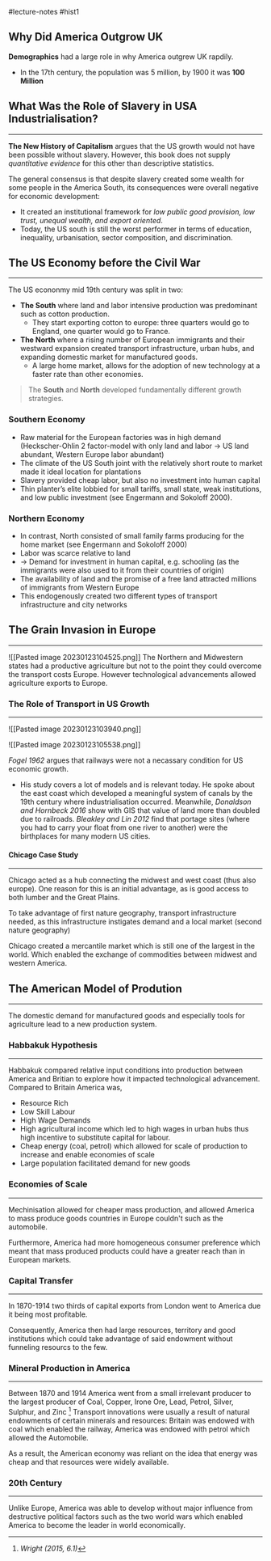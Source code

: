 #lecture-notes #hist1

## Why Did America Outgrow UK
**Demographics** had a large role in why America outgrew UK rapdily.

- In the 17th century, the population was 5 million, by 1900 it was **100 Million**

## What Was the Role of Slavery in USA Industrialisation?
---

**The New History of Capitalism** argues that the US growth would not have been possible without slavery. However, this book does not supply *quantitative evidence* for this other than descriptive statistics.

The general consensus is that despite slavery created some wealth for some people in the America South, its consequences were overall negative for economic development:

- It created an institutional framework for *low public good provision, low trust, unequal wealth, and export oriented*.
- Today, the US south is still the worst performer in terms of education, inequality, urbanisation, sector composition, and discrimination.

## The US Economy before the Civil War
---

The US econonmy mid 19th century was split in two:

- **The South** where land and labor intensive production was predominant such as cotton production.
	- They start exporting cotton to europe: three quarters would go to England, one quarter would go to France.
- **The North** where a rising number of European immigrants and their westward expansion created transport infrastructure, urban hubs, and expanding domestic market for manufactured goods.
	- A large home market, allows for the adoption of new technology at a faster rate than other economies.

> The **South** and **North** developed fundamentally different growth strategies.

### Southern Economy
- Raw material for the European factories was in high demand
(Heckscher-Ohlin 2 factor-model with only land and labor → US land
abundant, Western Europe labor abundant)
- The climate of the US South joint with the relatively short route to market
made it ideal location for plantations
- Slavery provided cheap labor, but also no investment into human capital
- Thin planter’s elite lobbied for small tariffs, small state, weak institutions,
and low public investment (see Engermann and Sokoloff 2000).

### Northern Economy
- In contrast, North consisted of small family farms producing for the home
market (see Engermann and Sokoloff 2000)
- Labor was scarce relative to land
- → Demand for investment in human capital, e.g. schooling (as the immigrants
were also used to it from their countries of origin)
- The availability of land and the promise of a free land attracted millions of
immigrants from Western Europe
- This endogenously created two different types of transport infrastructure and
city networks

## The Grain Invasion in Europe
---

![[Pasted image 20230123104525.png]]
The Northern and Midwestern states had a productive agriculture but not to the point they could overcome the transport costs Europe. However technological advancements allowed agriculture exports to Europe. 

### The Role of Transport in US Growth
---

![[Pasted image 20230123103940.png]]

![[Pasted image 20230123105538.png]]

*Fogel 1962* argues that railways were not a necassary condition for US economic growth.

- His study covers a lot of models and is relevant today. He spoke about the east coast which developed a meaningful system of canals by the 19th century where industrialisation occurred.
Meanwhile, *Donaldson and Hornbeck 2016* show with GIS that value of land more than doubled due to railroads.
*Bleakley and Lin 2012* find that portage sites (where you had to carry your float from one river to another) were the birthplaces for many modern US cities.

#### Chicago Case Study
---
Chicago acted as a hub connecting the midwest and west coast (thus also europe). One reason for this is an initial advantage, as is good access to both lumber and the Great Plains.

To take advantage of first nature geography, transport infrastructure needed, as this infrastructure instigates demand and a local market (second nature geography)

Chicago created a mercantile market which is still one of the largest in the world. Which enabled the exchange of commodities between midwest and western America.

## The American Model of Prodution
---
The domestic demand for manufactured goods and especially tools for agriculture lead to a new production system. 

### Habbakuk Hypothesis
---
Habbakuk compared relative input conditions into production between America and Britian to explore how it impacted technological advancement. Compared to Britain America was, 
 - Resource Rich    
 - Low Skill Labour 
 - High Wage Demands
 - High agricultural income which led to high wages in urban hubs thus high incentive to substitute capital for labour.
 - Cheap energy (coal, petrol) which allowed for scale of production to increase and enable economies of scale
 - Large population facilitated demand for new goods

### Economies of Scale
---
Mechinisation allowed for cheaper mass production, and allowed America to mass produce goods countries in Europe couldn't such as the automobile. 

Furthermore, America had more homogeneous consumer preference which meant that mass produced products could have a greater reach than in European markets.

### Capital Transfer
--- 
In 1870-1914 two thirds of capital exports from London went to America due it being most profitable. 

Consequently, America then had large resources, territory and good institutions which could take advantage of said endowment without funneling resourcs to the few.  

### Mineral Production in America
---
Between 1870 and 1914 America went from a small irrelevant producer to the largest producer of Coal, Copper, Irone Ore, Lead, Petrol, Silver, Sulphur, and Zinc [^1]
Transport innovations were usually a result of natural endowments of certain minerals and resources: Britain was endowed with coal which enabled the railway, America was endowed with petrol which allowed the Automobile.

As a result, the American economy was reliant on the idea that energy was cheap and that resources were widely available. 

### 20th Century
--- 
Unlike Europe, America was able to develop without major influence from destructive political factors such as the two world wars which enabled America to become the leader in world economically.

[^1]: *Wright (2015, 6.1)*
